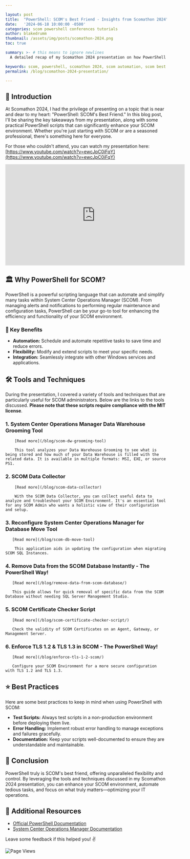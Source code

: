 ```yaml
---

layout: post
title:  "PowerShell: SCOM's Best Friend - Insights from Scomathon 2024"
date:   '2024-06-18 10:00:00 -0500'
categories: scom powershell conferences tutorials
author: blakedrumm
thumbnail: /assets/img/posts/scomathon-2024.png
toc: true

summary: >- # this means to ignore newlines
  A detailed recap of my Scomathon 2024 presentation on how PowerShell can enhance your SCOM environment—covering key scripts, automation techniques, and best practices to make the most out of your System Center Operations Manager.

keywords: scom, powershell, scomathon 2024, scom automation, scom best practices, powershell scripting, scom performance
permalink: /blog/scomathon-2024-presentation/

---
```


## :book: Introduction

At Scomathon 2024, I had the privilege of presenting on a topic that is near and dear to my heart: "PowerShell: SCOM's Best Friend." In this blog post, I'll be sharing the key takeaways from my presentation, along with some practical PowerShell scripts that can significantly enhance your SCOM environment. Whether you're just starting with SCOM or are a seasoned professional, there's something here for everyone.

For those who couldn't attend, you can watch my presentation here: [https://www.youtube.com/watch?v=ewcJpC0iFqY](https://www.youtube.com/watch?v=ewcJpC0iFqY)

<iframe width="560" height="315" src="https://www.youtube.com/embed/ewcJpC0iFqY?si=FtH07844yFjErQEe" title="YouTube video player" frameborder="0" allow="accelerometer; autoplay; clipboard-write; encrypted-media; gyroscope; picture-in-picture; web-share" referrerpolicy="strict-origin-when-cross-origin" allowfullscreen></iframe>

## :classical_building: Why PowerShell for SCOM?

PowerShell is a powerful scripting language that can automate and simplify many tasks within System Center Operations Manager (SCOM). From managing alerts and notifications to performing regular maintenance and configuration tasks, PowerShell can be your go-to tool for enhancing the efficiency and functionality of your SCOM environment.

### :page_with_curl: Key Benefits

- **Automation:** Schedule and automate repetitive tasks to save time and reduce errors.
- **Flexibility:** Modify and extend scripts to meet your specific needs.
- **Integration:** Seamlessly integrate with other Windows services and applications.

## :hammer_and_wrench: Tools and Techniques

During the presentation, I covered a variety of tools and techniques that are particularly useful for SCOM administrators. Below are the links to the tools discussed. **Please note that these scripts require compliance with the MIT license**.

### 1. System Center Operations Manager Data Warehouse Grooming Tool

        [Read more](/blog/scom-dw-grooming-tool)

        This tool analyzes your Data Warehouse Grooming to see what is being stored and how much of your Data Warehouse is filled with the related data. It is available in multiple formats: MSI, EXE, or source PS1.

### 2. SCOM Data Collector

        [Read more](/blog/scom-data-collector)

        With the SCOM Data Collector, you can collect useful data to analyze and troubleshoot your SCOM Environment. It's an essential tool for any SCOM Admin who wants a holistic view of their configuration and setup.

### 3. Reconfigure System Center Operations Manager for Database Move Tool

       [Read more](/blog/scom-db-move-tool)

        This application aids in updating the configuration when migrating SCOM SQL Instances.

### 4. Remove Data from the SCOM Database Instantly - The PowerShell Way!

       [Read more](/blog/remove-data-from-scom-database/)

       This guide allows for quick removal of specific data from the SCOM Database without needing SQL Server Management Studio.

### 5. SCOM Certificate Checker Script

       [Read more](/blog/scom-certificate-checker-script/)

       Check the validity of SCOM Certificates on an Agent, Gateway, or Management Server.

### 6. Enforce TLS 1.2 & TLS 1.3 in SCOM - The PowerShell Way!

       [Read more](/blog/enforce-tls-1-2-scom/)

       Configure your SCOM Environment for a more secure configuration with TLS 1.2 and TLS 1.3.

## :star: Best Practices

Here are some best practices to keep in mind when using PowerShell with SCOM:

- **Test Scripts:** Always test scripts in a non-production environment before deploying them live.
- **Error Handling:** Implement robust error handling to manage exceptions and failures gracefully.
- **Documentation:** Keep your scripts well-documented to ensure they are understandable and maintainable.

## :rocket: Conclusion

PowerShell truly is SCOM's best friend, offering unparalleled flexibility and control. By leveraging the tools and techniques discussed in my Scomathon 2024 presentation, you can enhance your SCOM environment, automate tedious tasks, and focus on what truly matters—optimizing your IT operations.

## :link: Additional Resources

- [Official PowerShell Documentation](https://docs.microsoft.com/powershell/)
- [System Center Operations Manager Documentation](https://docs.microsoft.com/system-center/scom/)

Leave some feedback if this helped you! :v:

![Page Views](https://counter.blakedrumm.com/count/tag.svg?url=blakedrumm.com/blog/scomathon-2024-presentation/)
